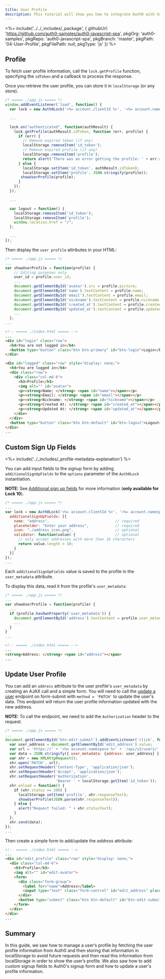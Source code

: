 ```yaml
---
title: User Profile
description: This tutorial will show you how to integrate Auth0 with VanillaJS to authenticate and fetch/show/update profile information.
---
```


<%= include('../../_includes/_package', {
  githubUrl: 'https://github.com/auth0-samples/auth0-javascript-spa',
  pkgOrg: 'auth0-samples',
  pkgRepo: 'auth0-javascript-spa',
  pkgBranch: 'master',
  pkgPath: '04-User-Profile',
  pkgFilePath: null,
  pkgType: 'js'
}) %>

## Profile

To fetch user profile information, call the `lock.getProfile` function, specifying the `idToken` and a callback to process the response.

Once you retrieve the user profile, you can store it in `localStorage` (or any store).

```javascript
/* ===== ./app.js ===== */
window.addEventListener('load', function() {
  var lock = new Auth0Lock('<%= account.clientId %>', '<%= account.namespace %>');

  ...

  lock.on("authenticated", function(authResult) {
    lock.getProfile(authResult.idToken, function (err, profile) {
      if (err) {
        // Remove expired token (if any)
        localStorage.removeItem('id_token');
        // Remove expired profile (if any)
        localStorage.removeItem('profile');
        return alert('There was an error getting the profile: ' + err.message);
      } else {
        localStorage.setItem('id_token', authResult.idToken);
        localStorage.setItem('profile', JSON.stringify(profile));
       showUserProfile(profile);
      }
    });
  });

  ...

  var logout = function() {
    localStorage.removeItem('id_token');
    localStorage.removeItem('profile');
    window.location.href = "/";
  };

  ...
});
```

Then display the `user profile` attributes in your HTML:

```javascript
/* ===== ./app.js ===== */
...
var showUserProfile = function(profile) {
    // Editing purposes only
    user_id = profile.user_id;
    ...
    document.getElementById('avatar').src = profile.picture;
    document.getElementById('name').textContent = profile.name;
    document.getElementById('email').textContent = profile.email;
    document.getElementById('nickname').textContent = profile.nickname;
    document.getElementById('created_at').textContent = profile.created_at;
    document.getElementById('updated_at').textContent = profile.updated_at;
    ...
  };
...
```

```html
<!-- ===== ./index.html ===== -->
...
<div id="login" class="row">
  <h4>You are not logged in</h4>
  <button type="button" class="btn btn-primary" id="btn-login">Login</button>
</div>

<div id="logged" class="row" style="display: none;">
  <h4>You are logged in</h4>
  <div class="row">
    <div class="col-md-6">
      <h3>Profile</h3>
      <img alt="" id="avatar">
      <p><strong>Name: </strong> <span id="name"></span></p>
      <p><strong>Email: </strong> <span id="email"></span></p>
      <p><strong>Nickname: </strong> <span id="nickname"></span></p>
      <p><strong>Created At: </strong> <span id="created_at"></span></p>
      <p><strong>Updated At: </strong> <span id="updated_at"></span></p>
    </div>
  </div>
  <button type="button" class="btn btn-default" id="btn-logout">Logout</button>
</div>
...
```

## Custom Sign Up Fields

<%= include('../_includes/_profile-metadata-explanation') %>

You can add input fields to the signup form by adding `additionalSignUpFields` to the `options` parameter of the `Auth0Lock` instantiation.

**NOTE:** See [Additional sign up fields](/libraries/lock/v10/customization#additionalsignupfields-array-) for more information (**only available for Lock 10**).

```javascript
/* ===== ./app.js ===== */
...
var lock = new Auth0Lock('<%= account.clientId %>', '<%= account.namespace %>', {
  additionalSignUpFields: [{
    name: "address",                              // required
    placeholder: "Enter your address",            // required
    icon: "./address_icon.png",                   // optional
    validator: function(value) {                  // optional
      // only accept addresses with more than 10 characters
      return value.length > 10;
    }
  }]
});
...
```

Each `additionalSignUpFields` value is saved to the profile in the `user_metadata` attribute.

To display this data, read it from the profile's `user_metadata`:

```javascript
/* ===== ./app.js ===== */
...
var showUserProfile = function(profile) {
  ...
  if (profile.hasOwnProperty('user_metadata')) {
    document.getElementById('address').textContent = profile.user_metadata.address;
    ...
  }
}
...
```

```html
<!-- ===== ./index.html ===== -->
...
<strong>Address: </strong> <span id="address"></span>
...
```

## Update User Profile

You can add an `address` attribute to the user profile's `user_metadata` by creating an AJAX call and a simple form. You will need to call the [update a user](/api/management/v2#!/Users/patch_users_by_id) endpoint on form-submit with `method = 'PATCH'` to update the user's data. This endpoint will return the user profile information updated with the new address.

**NOTE:** To call the endpoint, we need to add the `Authorization` header to the request.

```javascript
/* ===== ./app.js ===== */
...
document.getElementById('btn-edit-submit').addEventListener('click', function() {
  var user_address = document.getElementById('edit_address').value;
  var url = 'https://' + '<%= account.namespace %>' + '/api/v2/users/' + user_id;
  var data = JSON.stringify({ user_metadata: {address: user_address} });
  var xhr = new XMLHttpRequest();
  xhr.open('PATCH', url);
  xhr.setRequestHeader('Content-Type', 'application/json');
  xhr.setRequestHeader('Accept', 'application/json');
  xhr.setRequestHeader('Authorization',
                       'Bearer ' + localStorage.getItem('id_token'));
  xhr.onload = function() {
    if (xhr.status == 200) {
      localStorage.setItem('profile', xhr.responseText);
      showUserProfile(JSON.parse(xhr.responseText));
    } else {
      alert("Request failed: " + xhr.statusText);
    }
  };
  xhr.send(data);
});
...
```

Then create a simple form to add/update the *address* attribute:

```html
<!-- ===== ./index.html ===== -->
...
<div id="edit_profile" class="row" style="display: none;">
  <div class="col-md-6">
    <h3>Profile</h3>
    <img alt="" id="edit-avatar">
    <form>
      <div class="form-group">
        <label for="name">Address</label>
        <input type="text" class="form-control" id="edit_address" placeholder="Enter address">
      </div>
      <button type="submit" class="btn btn-default" id="btn-edit-submit">Submit</button>
    </form>
  </div>
</div>
...
```

## Summary

In this guide, we saw how to manage a user’s profile by fetching the user profile information from Auth0 and then storing that information in localStorage to avoid future requests and then read this information from localStorage in order to show the user’s profile. We also saw how to add custom signup fields to Auth0's signup form and how to update a user's profile information.
